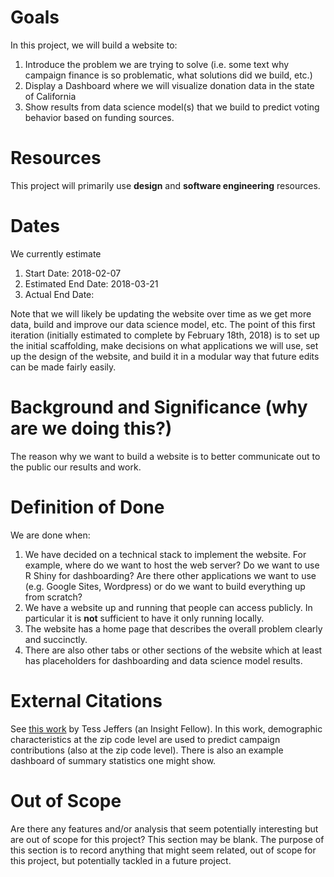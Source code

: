 # Goals
In this project, we will build a website to:

1. Introduce the problem we are trying to solve (i.e. some text why campaign finance is so problematic, what solutions did we build, etc.)
2. Display a Dashboard where we will visualize donation data in the state of California
3. Show results from data science model(s) that we build to predict voting behavior based on funding sources.

# Resources
This project will primarily use **design** and  **software engineering** resources.

# Dates
We currently estimate

1. Start Date: 2018-02-07
2. Estimated End Date: 2018-03-21
3. Actual End Date: 

Note that we will likely be updating the website over time as we get more data, build and improve our data science model, etc. The point of this first iteration (initially estimated to complete by February 18th, 2018) is to set up the initial scaffolding, make decisions on what applications we will use, set up the design of the website, and build it in a modular way that future edits can be made fairly easily.

# Background and Significance (why are we doing this?)
The reason why we want to build a website is to better communicate out to the public our results and work.

# Definition of Done
We are done when:

1. We have decided on a technical stack to implement the website. For example, where do we want to host the web server? Do we want to use R Shiny for dashboarding? Are there other applications we want to use (e.g. Google Sites, Wordpress) or do we want to build everything up from scratch?
2. We have a website up and running that people can access publicly. In particular it is **not** sufficient to have it only running locally. 
3. The website has a home page that describes the overall problem clearly and succinctly.
4. There are also other tabs or other sections of the website which at least has placeholders for dashboarding and data science model results.

# External Citations
See [this work](http://tessjeffers.com/) by Tess Jeffers (an Insight Fellow). In this work, demographic characteristics at the zip code level are used to predict campaign contributions (also at the zip code level). There is also an example dashboard of summary statistics one might show.

# Out of Scope
Are there any features and/or analysis that seem potentially interesting but are out of scope for this project? This section may be blank. The purpose of this section is to record anything that might seem related, out of scope for this project, but potentially tackled in a future project.
